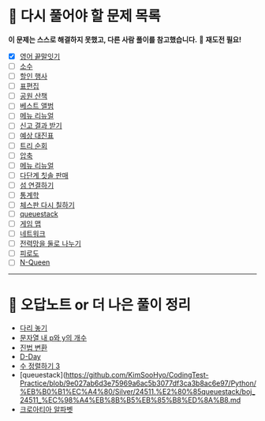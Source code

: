 # 🔁 다시 풀어야 할 문제 목록

**이 문제는 스스로 해결하지 못했고, 다른 사람 풀이를 참고했습니다.**
🔁 **재도전 필요!**
- [x] [영어 끝말잇기](https://school.programmers.co.kr/learn/courses/30/lessons/12981)
- [ ] [소수](https://www.acmicpc.net/problem/1312)
- [ ] [할인 행사](https://school.programmers.co.kr/learn/courses/30/lessons/131127)
- [ ] [표편집](https://school.programmers.co.kr/learn/courses/30/lessons/81303)
- [ ] [공원 산책](https://school.programmers.co.kr/learn/courses/30/lessons/172928#)
- [ ] [베스트 앨범](https://school.programmers.co.kr/learn/courses/30/lessons/42579)
- [ ] [메뉴 리뉴얼](https://school.programmers.co.kr/learn/courses/30/lessons/72411)
- [ ] [신고 결과 받기](https://school.programmers.co.kr/learn/courses/30/lessons/92334)
- [ ] [예상 대진표](https://school.programmers.co.kr/learn/courses/30/lessons/12985)
- [ ] [트리 순회](https://www.acmicpc.net/problem/1991)
- [ ] [압축](https://school.programmers.co.kr/learn/courses/30/lessons/17684)
- [ ] [메뉴 리뉴얼](https://school.programmers.co.kr/learn/courses/30/lessons/72411)
- [ ] [다단계 칫솔 판매](https://school.programmers.co.kr/learn/courses/30/lessons/77486)
- [ ] [섬 연결하기](https://school.programmers.co.kr/learn/courses/30/lessons/42861)
- [ ] [통계학](https://www.acmicpc.net/problem/2108)
- [ ] [체스판 다시 칠하기](https://www.acmicpc.net/problem/1018)
- [ ] [queuestack](https://www.acmicpc.net/problem/24511)
- [ ] [게임 맵](https://school.programmers.co.kr/learn/courses/30/lessons/1844)
- [ ] [네트워크](https://school.programmers.co.kr/learn/courses/30/lessons/43162)
- [ ] [전력망을 둘로 나누기](https://school.programmers.co.kr/learn/courses/30/lessons/86971)
- [ ] [피로도](https://school.programmers.co.kr/learn/courses/30/lessons/87946)
- [ ] [N-Queen](https://school.programmers.co.kr/learn/courses/30/lessons/12952)

---

# 📕 오답노트 or 더 나은 풀이 정리

- [다리 놓기](Python/백준/Silver/1010. 다리 놓기/boj_1010_다리놓기_오답노트.md)
- [문자열 내 p와 y의 개수](https://github.com/KimSooHyo/CodingTest-Practice/blob/0eac3b7c17c2185eae3842b2372c94476f1cc92a/Python3/%ED%94%84%EB%A1%9C%EA%B7%B8%EB%9E%98%EB%A8%B8%EC%8A%A4/1/12916.%E2%80%85%EB%AC%B8%EC%9E%90%EC%97%B4%E2%80%85%EB%82%B4%E2%80%85p%EC%99%80%E2%80%85y%EC%9D%98%E2%80%85%EA%B0%9C%EC%88%98/%EB%AC%B8%EC%9E%90%EC%97%B4%20%EB%82%B4%20p%EC%99%80%20y%EC%9D%98%20%EA%B0%9C%EC%88%98%20-%20%EB%8D%94%20%EB%82%98%EC%9D%80%20%ED%92%80%EC%9D%B4.md)
- [진법 변환](https://github.com/KimSooHyo/CodingTest-Practice/blob/63f9f84c2847a80d2c37862052645e7271fc3e80/Python/%EB%B0%B1%EC%A4%80/Bronze/11005.%E2%80%85%EC%A7%84%EB%B2%95%E2%80%85%EB%B3%80%ED%99%98%E2%80%852/boj_11005_%EC%A7%84%EB%B2%95%EB%B3%80%ED%99%982_%EC%98%A4%EB%8B%B5%EB%85%B8%ED%8A%B8.md)
- [D-Day](https://github.com/KimSooHyo/CodingTest-Practice/blob/31f9bafcb2125adf6aec6b5bba526f071ba0fac2/Python/%EB%B0%B1%EC%A4%80/Silver/1308.%E2%80%85D%EF%BC%8DDay/boj_1308_D-Day_%EC%98%A4%EB%8B%B5%EB%85%B8%ED%8A%B8.md)
- [수 정렬하기 3](https://github.com/KimSooHyo/CodingTest-Practice/blob/387f5e2f742f70e3322fbf0a3f7bf126b8813da2/Python/%EB%B0%B1%EC%A4%80/Bronze/10989.%E2%80%85%EC%88%98%E2%80%85%EC%A0%95%EB%A0%AC%ED%95%98%EA%B8%B0%E2%80%853/boj_10989_%EC%98%A4%EB%8B%B5%EB%85%B8%ED%8A%B8.md)
- [queuestack](https://github.com/KimSooHyo/CodingTest-Practice/blob/9e027ab6d3e75969a6ac5b3077df3ca3b8ac6e97/Python/%EB%B0%B1%EC%A4%80/Silver/24511.%E2%80%85queuestack/boj_24511_%EC%98%A4%EB%8B%B5%EB%85%B8%ED%8A%B8.md
- [크로아티아 알파벳](https://github.com/KimSooHyo/CodingTest-Practice/blob/ad7d3e638b6416e7198c7d986a2c9a480d937959/Python/%EB%B0%B1%EC%A4%80/Silver/2941.%E2%80%85%ED%81%AC%EB%A1%9C%EC%95%84%ED%8B%B0%EC%95%84%E2%80%85%EC%95%8C%ED%8C%8C%EB%B2%B3/boj_2941_%EC%98%A4%EB%8B%B5%EB%85%B8%ED%8A%B8.md)
